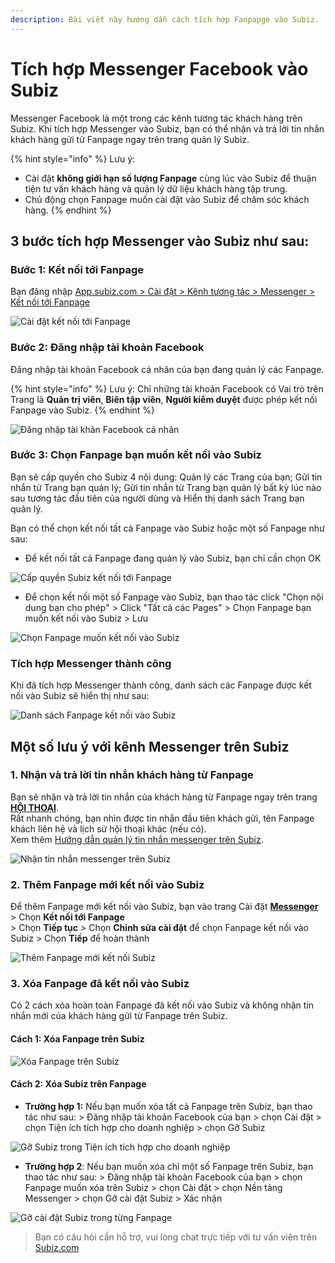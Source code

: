 ```yaml
---
description: Bài viết này hướng dẫn cách tích hợp Fanpapge vào Subiz.
---
```


# Tích hợp Messenger Facebook vào Subiz

Messenger Facebook là một trong các kênh tương tác khách hàng trên Subiz. Khi tích hợp Messenger vào Subiz, bạn có thể nhận và trả lời tin nhắn khách hàng gửi từ Fanpage ngay trên trang quản lý Subiz.

{% hint style="info" %}
Lưu ý:

* Cài đặt **không giới hạn số lượng Fanpage** cùng lúc vào Subiz để thuận tiện tư vấn khách hàng và quản lý dữ liệu khách hàng tập trung.
* Chủ động chọn Fanpage muốn cài đặt vào Subiz để chăm sóc khách hàng.
{% endhint %}

## 3 bước tích hợp Messenger vào Subiz như sau: 

### Bước 1: Kết nối tới Fanpage

Bạn đăng nhập [App.subiz.com &gt; Cài đặt &gt; Kênh tương tác &gt; Messenger &gt; Kết nối tới Fanpage ](https://app.subiz.com/settings/messenger)

![C&#xE0;i &#x111;&#x1EB7;t k&#x1EBF;t n&#x1ED1;i t&#x1EDB;i Fanpage](../../.gitbook/assets/ket-noi-fb.jpg)

### Bước 2: Đăng nhập tài khoản Facebook

Đăng nhập tài khoản Facebook cá nhân của bạn đang quản lý các Fanpage.

{% hint style="info" %}
Lưu ý: Chỉ những tài khoản Facebook có Vai trò trên Trang là **Quản trị viên**, **Biên tập viên**, **Người kiểm duyệt** được phép kết nối Fanpage vào Subiz.
{% endhint %}

![&#x110;&#x103;ng nh&#x1EAD;p t&#xE0;i kh&#x1EA3;n Facebook c&#xE1; nh&#xE2;n](../../.gitbook/assets/2.-dang-nhap-tai-khoan-subiz.jpg)

### Bước 3: Chọn Fanpage bạn muốn kết nối vào Subiz

Bạn sẽ cấp quyền cho Subiz 4 nội dung: Quản lý các Trang của bạn; Gửi tin nhắn từ Trang bạn quản lý; Gửi tin nhắn từ Trang bạn quản lý bất kỳ lúc nào sau tương tác đầu tiên của người dùng và Hiển thị danh sách Trang bạn quản lý.  
  
Bạn có thể chọn kết nối tất cả Fanpage vào Subiz hoặc một số Fanpage như sau:

* Để kết nối tất cả Fanpage đang quản lý vào Subiz, bạn chỉ cần chọn OK 

![C&#x1EA5;p quy&#x1EC1;n Subiz k&#x1EBF;t n&#x1ED1;i t&#x1EDB;i Fanpage](../../.gitbook/assets/3.-ket-noi.jpg)

* Để chọn kết nối một số Fanpage vào Subiz, bạn thao tác click "Chọn nội dung bạn cho phép" &gt; Click "Tất cả các Pages" &gt; Chọn Fanpage bạn muốn kết nối vào Subiz &gt; Lưu 

![Ch&#x1ECD;n Fanpage mu&#x1ED1;n k&#x1EBF;t n&#x1ED1;i v&#xE0;o Subiz](../../.gitbook/assets/facebookauthentication.gif)

### Tích hợp Messenger thành công

Khi đã tích hợp Messenger thành công, danh sách các Fanpage được kết nối vào Subiz sẽ hiển thị như sau: 

![Danh s&#xE1;ch Fanpage k&#x1EBF;t n&#x1ED1;i v&#xE0;o Subiz](../../.gitbook/assets/danh-sach-fb-1.jpg)

## Một số lưu ý với kênh Messenger trên Subiz

### 1. Nhận và trả lời tin nhắn khách hàng từ Fanpage

Bạn sẽ nhận và trả lời tin nhắn của khách hàng từ Fanpage ngay trên trang [**HỘI THOẠI**](https://app.subiz.com/convo).   
Rất nhanh chóng, bạn nhìn được tin nhắn đầu tiên khách gửi, tên Fanpage khách liên hệ và lịch sử hội thoại khác \(nếu có\).  
Xem thêm [Hướng dẫn quản lý tin nhắn messenger trên Subiz](https://help.subiz.com/bat-dau-voi-subiz/lam-viec-tren-subiz/quan-ly-tin-nhan-messenger-va-binh-luan-fanpage).

![Nh&#x1EAD;n tin nh&#x1EAF;n messenger tr&#xEA;n Subiz](../../.gitbook/assets/messenger.png)

### 2. Thêm Fanpage mới kết nối vào Subiz

Để thêm Fanpage mới kết nối vào Subiz, bạn vào trang Cài đặt [**Messenger**](https://app.subiz.com/settings/messenger) &gt; Chọn **Kết nối tới Fanpage**   
&gt; Chọn **Tiếp tục** &gt; Chọn **Chỉnh sửa cài đặt** để chọn Fanpage kết nối vào Subiz &gt; Chọn **Tiếp** để hoàn thành

![Th&#xEA;m Fanpage m&#x1EDB;i k&#x1EBF;t n&#x1ED1;i Subiz](../../.gitbook/assets/cai-dat-mesenger.png)

### 3. Xóa Fanpage đã kết nối vào Subiz

Có 2 cách xóa hoàn toàn Fanpage đã kết nối vào Subiz và không nhận tin nhắn mới của khách hàng gửi từ Fanpage trên Subiz.

#### Cách 1: Xóa Fanpage trên Subiz

![X&#xF3;a Fanpage tr&#xEA;n Subiz](../../.gitbook/assets/danh-sach-fb-2%20%281%29.jpg)

#### Cách 2: Xóa Subiz trên Fanpage

* **Trường hợp 1:** Nếu bạn muốn xóa tất cả Fanpage trên Subiz, bạn thao tác như sau:  &gt; Đăng nhập tài khoản Facebook của bạn  &gt; chọn Cài đặt &gt; chọn Tiện ích tích hợp cho doanh nghiệp &gt; chọn Gỡ Subiz 

![G&#x1EE1; Subiz trong Ti&#x1EC7;n &#xED;ch t&#xED;ch h&#x1EE3;p cho doanh nghi&#x1EC7;p](../../.gitbook/assets/5.-go-subiz.jpg)

* **Trường hợp 2**: Nếu bạn muốn xóa chỉ một số Fanpage trên Subiz, bạn thao tác như sau:  &gt; Đăng nhập tài khoản Facebook của bạn  &gt; chọn Fanpage muốn xóa trên Subiz &gt; chọn Cài đặt &gt; chọn Nền tảng Messenger  &gt;  chọn Gỡ cài đặt Subiz  &gt; Xác nhận

![G&#x1EE1; c&#xE0;i &#x111;&#x1EB7;t Subiz trong t&#x1EEB;ng Fanpage](../../.gitbook/assets/go-subiz-2.jpg)

> Bạn có câu hỏi cần hỗ trợ, vui lòng chat trực tiếp với tư vấn viên trên [Subiz.com](https://subiz.com/vi/)

























